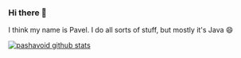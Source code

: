### Hi there 👋

I think my name is Pavel. I do all sorts of stuff, but mostly it's Java 😄

[![pashavoid github stats](https://github-readme-stats.vercel.app/api?username=pashavoid)](https://github.com/anuraghazra/github-readme-stats)

